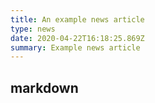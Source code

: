 ```yaml
---
title: An example news article
type: news
date: 2020-04-22T16:18:25.869Z
summary: Example news article
---
```


## markdown
